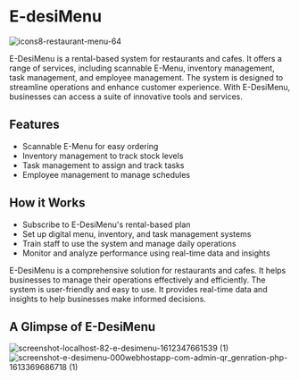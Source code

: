 
# E-desiMenu
![icons8-restaurant-menu-64](https://github.com/user-attachments/assets/cf378cb1-27e7-407a-bea0-ad6a42ea2c0e)

E-DesiMenu is a rental-based system for restaurants and cafes.
It offers a range of services, including scannable E-Menu, inventory management, task management, and employee management.
The system is designed to streamline operations and enhance customer experience.
With E-DesiMenu, businesses can access a suite of innovative tools and services.



## Features

- Scannable E-Menu for easy ordering
- Inventory management to track stock levels
- Task management to assign and track tasks
- Employee management to manage schedules


## How it Works
- Subscribe to E-DesiMenu's rental-based plan
- Set up digital menu, inventory, and task management systems
- Train staff to use the system and manage daily operations
- Monitor and analyze performance using real-time data and insights

E-DesiMenu is a comprehensive solution for restaurants and cafes.
It helps businesses to manage their operations effectively and efficiently.
The system is user-friendly and easy to use.
It provides real-time data and insights to help businesses make informed decisions.

## A Glimpse of E-DesiMenu

![screenshot-localhost-82-e-desimenu-1612347661539 (1)](https://github.com/user-attachments/assets/ced9248b-92ba-4c89-b2e4-b0e698a65d46)
![screenshot-e-desimenu-000webhostapp-com-admin-qr_genration-php-1613369686718 (1)](https://github.com/user-attachments/assets/b6d238bf-5080-46fa-a2f9-257c9b2f8627)




